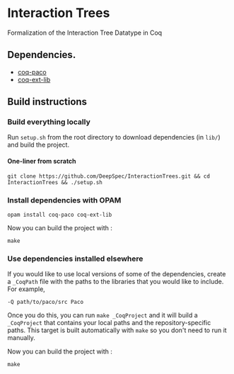 # Interaction Trees

Formalization of the Interaction Tree Datatype in Coq

## Dependencies.

- [coq-paco](https://github.com/snu-sf/paco)
- [coq-ext-lib](https://github.com/coq-ext-lib/coq-ext-lib)

## Build instructions

### Build everything locally

Run `setup.sh` from the root directory to download dependencies (in `lib/`) and build the project.

#### One-liner from scratch

```
git clone https://github.com/DeepSpec/InteractionTrees.git && cd InteractionTrees && ./setup.sh
```

### Install dependencies with OPAM

```
opam install coq-paco coq-ext-lib
```

Now you can build the project with :

```
make
```

### Use dependencies installed elsewhere

If you would like to use local versions of some of the dependencies, create a
`_CoqPath` file with the paths to the libraries that you would like to include.
For example,

```
-Q path/to/paco/src Paco
```

Once you do this, you can run `make _CoqProject` and it will build a `_CoqProject` that contains your local paths and the repository-specific paths. This target is built automatically with `make` so you don't need to run it manually.

Now you can build the project with :

```
make
```
